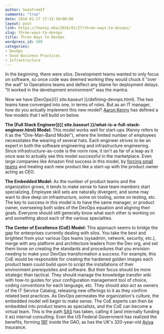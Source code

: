 ```yaml
---
author: SeanFromIT
comments: "true"
date: 2016-01-27 17:32:10+00:00
layout: post
link: https://feeney.mba/2016/01/27/three-ways-to-devops/
slug: three-ways-to-devops
title: Three Ways to DevOps
wordpress_id: 509
categories:
- DevOps
- Good Business Practices
- Infrastructure
---
```


In the beginning, there were silos. Development teams wanted to only focus on software, so once code was deemed working they would chuck it "over the wall" to Operations teams and deflect any blame for deployment delays. "It worked in the development environment" was the mantra.

Now we have [DevOps]({{ site.baseurl }}/defining-devops.html). The two teams have converged into one, in terms of roles. But as an IT manager, how do you actually implement this new model? [Aaron Kenny](http://aaronkenny.com/blog/3-models-for-devops/) has defined a few models that I will build on below.

**The [Full Stack Engineer]({{ site.baseurl }}/what-is-a-full-stack-engineer.html) Model:** This model works well for start-ups (Kenny refers to it as the "One-Man-Band Model"), where the limited number of employees necessitates the wearing of several hats. Each engineer strives to be an expert in both the software engineering and infrastructure engineering. Since infrastructure-as-code is the norm now, it isn't as far of a leap as it once was to actually see this model successful in the marketplace. Even large companies like Amazon find success in this model, by [forcing small teams](http://blog.idonethis.com/two-pizza-team/) and treating each new product like a start-up with the product owner acting as CEO.

**The Embedded Model:** As the number of product teams and the organization grows, it tends to make sense to have team members start specializing. Employee skill sets are naturally divergent, and some may want to dive deep on infrastructure, some on tooling, some on testing, etc. The key to success in this model is to have the same manager, or product owner, overseeing both sides of the DevOps equation and aligning their goals. Everyone should still generally know what each other is working on and something about each of the various specialties.

**The Center of Excellence (CoE) Model:** This approach seems to bridge the gap for enterprises currently dealing with silos. You take the best and brightest from your various Ops teams (sysadmin, network, security, etc.), merge with any platform and architecture leaders from the Dev org, and set them loose on creating the standards and procedures that you envision needing to make your DevOps transformation a success. For example, this CoE would be responsible for creating the hardened golden images each product team could build upon to script the installations of their environment prerequisites and software. But their focus should be more strategic than tactical. They should manage the knowledge transfer wiki with how-to guides for your configuration management tool of choice, coding conventions for each language, etc. They should also act as owners of the IT Service Catalog, releasing new offerings to it as they confirm related best practices. As DevOps permeates the organization's culture, the embedded model will begin to make sense. The CoE experts can then be embedded into product teams as specialists, and the CoE can become a virtual team. This is the path [SAS](https://youtu.be/iLIOemi3wTg?t=21m13s) has taken, calling it (and internally funding it as) internal consulting. Even the US Federal Government has realized the benefits, forming [18F](https://18f.gsa.gov/) inside the GAO, as has the UK's 320-year-old [Aviva](http://www.yorkshirepost.co.uk/news/exclusive-aviva-to-launch-digital-garage-in-london-for-new-agile-world-1-6870098) Insurance.
